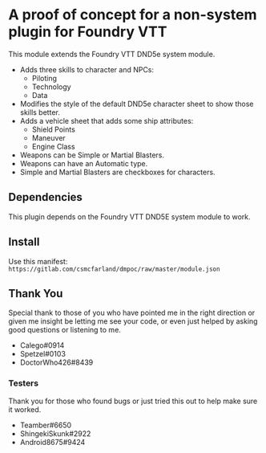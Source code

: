 # A proof of concept for a non-system plugin for Foundry VTT

This module extends the Foundry VTT DND5e system module.
* Adds three skills to character and NPCs:
  * Piloting
  * Technology
  * Data
* Modifies the style of the default DND5e character sheet to show those
  skills better.
* Adds a vehicle sheet that adds some ship attributes:
  * Shield Points
  * Maneuver
  * Engine Class
* Weapons can be Simple or Martial Blasters.
* Weapons can have an Automatic type.
* Simple and Martial Blasters are checkboxes for characters.

## Dependencies
This plugin depends on the Foundry VTT DND5E system module to work.

## Install
Use this manifest:
`https://gitlab.com/csmcfarland/dmpoc/raw/master/module.json`

## Thank You
Special thank to those of you who have pointed me in the right direction
or given me insight be letting me see your code, or even just helped
by asking good questions or listening to me.
* Calego#0914
* Spetzel#0103
* DoctorWho426#8439

### Testers
Thank you for those who found bugs or just tried this out to help make sure
it worked.
* Teamber#6650
* ShingekiSkunk#2922
* Android8675#9424
